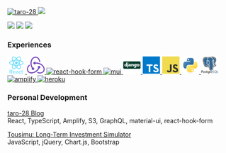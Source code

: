 <p align="left"> 
  <a href="https://github.com/taro-28/taro-28/">
    <img src="https://komarev.com/ghpvc/?username=taro-28" alt="taro-28" />
  </a>
  <a href="http://twitter.com/taroro_tarotaro">
    <img height="20" src="https://img.shields.io/twitter/follow/taroro_tarotaro?label=Twitter&logo=twitter&style=flat" />
  </a>
</p>

![](https://github-profile-summary-cards.vercel.app/api/cards/profile-details?username=taro-28&theme=dracula&count_private=true)
![](https://github-readme-stats.vercel.app/api?username=taro-28&count_private=true&show_icons=true&theme=dracula&count_private=true)
![](https://github-readme-stats.vercel.app/api/top-langs/?username=taro-28&layout=compact&theme=dracula&count_private=true)

<h3 align="left">Experiences</h3>
<p align="left">
  <a href="https://reactjs.org/" target="_blank" rel="noreferrer">
    <img src="https://raw.githubusercontent.com/devicons/devicon/master/icons/react/react-original-wordmark.svg" alt="react" width="40" height="40"/>
  </a>
  <a href="https://redux.js.org" target="_blank" rel="noreferrer">
    <img src="https://raw.githubusercontent.com/devicons/devicon/master/icons/redux/redux-original.svg" alt="redux" width="40" height="40"/>
  </a>
  <a href="https://react-hook-form.com" target="_blank" rel="noreferrer">
    <img src="https://avatars.githubusercontent.com/u/53986236?s=200&v=4" alt="react-hook-form" width="40" height="40"/>
  </a>
  <a href="https://mui.com/" target="_blank" rel="noreferrer">
    <img src="https://avatars.githubusercontent.com/u/33663932?s=200&v=4" alt="mui" width="40" height="40"/>
  </a>
  <a href="https://www.djangoproject.com/" target="_blank" rel="noreferrer">
    <img src="https://raw.githubusercontent.com/devicons/devicon/master/icons/django/django-original.svg" alt="django" width="40" height="40"/>
  </a>
  <a href="https://www.typescriptlang.org/" target="_blank" rel="noreferrer">
    <img src="https://raw.githubusercontent.com/devicons/devicon/master/icons/typescript/typescript-original.svg" alt="typescript" width="40" height="40"/>
  </a>
  <a href="https://developer.mozilla.org/en-US/docs/Web/JavaScript" target="_blank" rel="noreferrer">
    <img src="https://raw.githubusercontent.com/devicons/devicon/master/icons/javascript/javascript-original.svg" alt="javascript" width="40" height="40"/>
  </a>
  <a href="https://www.python.org" target="_blank" rel="noreferrer">
    <img src="https://raw.githubusercontent.com/devicons/devicon/master/icons/python/python-original.svg" alt="python" width="40" height="40"/>
  </a>
  <a href="https://www.postgresql.org" target="_blank" rel="noreferrer">
    <img src="https://raw.githubusercontent.com/devicons/devicon/master/icons/postgresql/postgresql-original-wordmark.svg" alt="postgresql" width="40" height="40"/>
  </a>
  <a href="https://aws.amazon.com/amplify/" target="_blank" rel="noreferrer">
    <img src="https://docs.amplify.aws/assets/logo-dark.svg" alt="amplify" width="40" height="40"/>
  </a>
  <a href="https://heroku.com" target="_blank" rel="noreferrer">
    <img src="https://www.vectorlogo.zone/logos/heroku/heroku-icon.svg" alt="heroku" width="40" height="40"/>
  </a>
</p>

<h3>Personal Development</h3>

<a href="https://taro28.com/" target="_blank" rel="noreferrer">taro-28 Blog</a>
<br />
React, TypeScript, Amplify, S3, GraphQL, material-ui, react-hook-form


<a href="https://taro-28.github.io/Tousimu/index.html" target="_blank" rel="noreferrer">Tousimu: Long-Term Investment Simulator</a>
<br />
JavaScript, jQuery, Chart.js, Bootstrap
